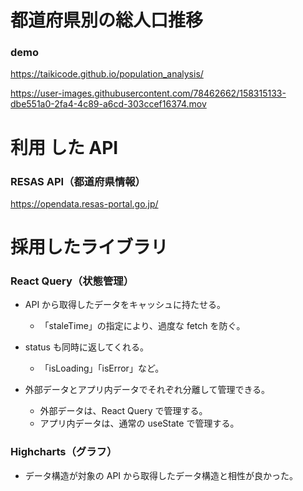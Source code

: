 # 都道府県別の総人口推移

### demo

https://taikicode.github.io/population_analysis/



https://user-images.githubusercontent.com/78462662/158315133-dbe551a0-2fa4-4c89-a6cd-303ccef16374.mov


# 利用 した API

### RESAS API（都道府県情報）

https://opendata.resas-portal.go.jp/

# 採用したライブラリ

### React Query（状態管理）

- API から取得したデータをキャッシュに持たせる。
  - 「staleTime」の指定により、過度な fetch を防ぐ。
- status も同時に返してくれる。
  - 「isLoading」「isError」など。
- 外部データとアプリ内データでそれぞれ分離して管理できる。

  - 外部データは、React Query で管理する。
  - アプリ内データは、通常の useState で管理する。

### Highcharts（グラフ）

- データ構造が対象の API から取得したデータ構造と相性が良かった。
